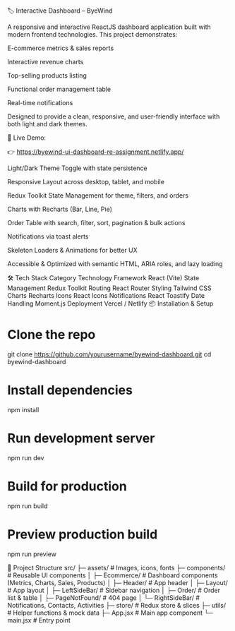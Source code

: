 🏷️ Interactive Dashboard – ByeWind

A responsive and interactive ReactJS dashboard application built with modern frontend technologies.
This project demonstrates:

E-commerce metrics & sales reports

Interactive revenue charts

Top-selling products listing

Functional order management table

Real-time notifications

Designed to provide a clean, responsive, and user-friendly interface with both light and dark themes.

🚀 Live Demo:

👉 https://byewind-ui-dashboard-re-assignment.netlify.app/

Light/Dark Theme Toggle with state persistence

Responsive Layout across desktop, tablet, and mobile

Redux Toolkit State Management for theme, filters, and orders

Charts with Recharts (Bar, Line, Pie)

Order Table with search, filter, sort, pagination & bulk actions

Notifications via toast alerts

Skeleton Loaders & Animations for better UX

Accessible & Optimized with semantic HTML, ARIA roles, and lazy loading

🛠 Tech Stack
Category	Technology
Framework	React (Vite)
State Management	Redux Toolkit
Routing	React Router
Styling	Tailwind CSS
Charts	Recharts
Icons	React Icons
Notifications	React Toastify
Date Handling	Moment.js
Deployment	Vercel / Netlify
📦 Installation & Setup
# Clone the repo
git clone https://github.com/yourusername/byewind-dashboard.git
cd byewind-dashboard

# Install dependencies
npm install

# Run development server
npm run dev

# Build for production
npm run build

# Preview production build
npm run preview

📁 Project Structure
src/
├─ assets/          # Images, icons, fonts
├─ components/      # Reusable UI components
│  ├─ Ecommerce/    # Dashboard components (Metrics, Charts, Sales, Products)
│  ├─ Header/       # App header
│  ├─ Layout/       # App layout
│  ├─ LeftSideBar/  # Sidebar navigation
│  ├─ Order/        # Order list & table
│  ├─ PageNotFound/ # 404 page
│  └─ RightSideBar/ # Notifications, Contacts, Activities
├─ store/           # Redux store & slices
├─ utils/           # Helper functions & mock data
├─ App.jsx          # Main app component
└─ main.jsx         # Entry point
